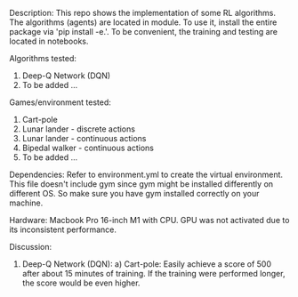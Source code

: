 Description: This repo shows the implementation of some RL algorithms. The algorithms (agents) are located in module. To use it, install the entire package via 'pip install -e.'. To be convenient, the training and testing are located in notebooks.

Algorithms tested: 
1. Deep-Q Network (DQN)
2. To be added ...

Games/environment tested:
1. Cart-pole
2. Lunar lander - discrete actions
3. Lunar lander - continuous actions
4. Bipedal walker - continuous actions
5. To be added ...

Dependencies: Refer to environment.yml to create the virtual environment. This file doesn't include gym since gym might be installed differently on different OS. So make sure you have gym installed correctly on your machine.

Hardware: Macbook Pro 16-inch M1 with CPU. GPU was not activated due to its inconsistent performance.

Discussion:

1) Deep-Q Network (DQN):
    a) Cart-pole: Easily achieve a score of 500 after about 15 minutes of training. If the training were performed longer, the score would be even higher.
